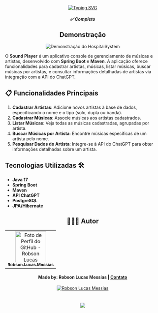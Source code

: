 <div align="center">
  <a href="https://git.io/typing-svg">
    <img src="https://readme-typing-svg.demolab.com?font=Silkscreen&size=20&duration=1500&pause=1000&center=true&vCenter=true&multiline=true&repeat=false&random=false&width=700&height=110&lines=Sound+Player" 
    alt="Typing SVG" />
  </a>
  <h5 align="center"> 
    <b>✅ Completo </b>
  </h5>
</div>

<div align="center">
  
  ## Demonstração
  
  ![Demonstração do HospitalSystem](HospitalSystem/wwwroot/assets/video-hospital.gif)
</div>

O **Sound Player** é um aplicativo console de gerenciamento de músicas e artistas, desenvolvido com **Spring Boot** e **Maven**. A aplicação oferece funcionalidades para cadastrar artistas, músicas, listar músicas, buscar músicas por artistas, e consultar informações detalhadas de artistas via integração com a API do ChatGPT.

## 📋 Funcionalidades Principais

1. **Cadastrar Artistas**: Adicione novos artistas à base de dados, especificando o nome e o tipo (solo, dupla ou banda).
2. **Cadastrar Músicas**: Associe músicas aos artistas cadastrados.
3. **Listar Músicas**: Veja todas as músicas cadastradas, agrupadas por artista.
4. **Buscar Músicas por Artista**: Encontre músicas específicas de um artista pelo nome.
5. **Pesquisar Dados do Artista**: Integre-se à API do ChatGPT para obter informações detalhadas sobre um artista.

## Tecnologias Utilizadas 🛠️

- **Java 17**
- **Spring Boot**
- **Maven**
- **API ChatGPT**
- **PostgreSQL**
- **JPA/Hibernate**

<div align="center">

## 👩🏻‍💻 Autor <br>

<table>
  <tr>
    <td align="center">
      <a href="https://github.com/robsonlmds">
        <img src="https://avatars.githubusercontent.com/u/e?email=robsonlmds@hotmail.com&s=500" width="100px;" title="Autor Robson Lucas Messias" alt="Foto de Perfil do GitHub - Robson Lucas Messias"/><br>
        <sub>
          <b>Robson Lucas Messias</b>
        </sub>
      </a>
    </td>
  </tr>
</table>

</div>
 
<h4 align="center">
  Made by: Robson Lucas Messias | <a href="mailto:robsonlmds@hotmail.com">Contato</a>
</h4>

<p align="center">
  <a href="https://www.linkedin.com/in/r-lucas-messias/">
    <img alt="Robson Lucas Messias" src="https://img.shields.io/badge/LinkedIn-R.Lucas_Messias-0e76a8?style=flat&logoColor=white&logo=linkedin">
  </a>
</p>

<h1 align="center">
<img src="https://readme-typing-svg.herokuapp.com/?font=Silkscreen&size=35&center=true&vCenter=true&width=700&height=70&duration=5000&lines=Obrigado+pela+atenção!;" />
</h1>
